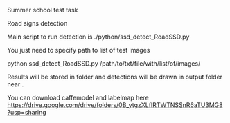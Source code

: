 Summer school test task

Road signs detection

Main script to run detection is ./python/ssd_detect_RoadSSD.py

You just need to specify path to list of test images

python ssd_detect_RoadSSD.py /path/to/txt/file/with/list/of/images/

Results will be stored in <Test Images> folder and detections will be drawn
in output folder  near <Test Images>.

You can download caffemodel and labelmap here
https://drive.google.com/drive/folders/0B_ytgzXLfIRTWTNSSnR6aTU3MG8?usp=sharing
